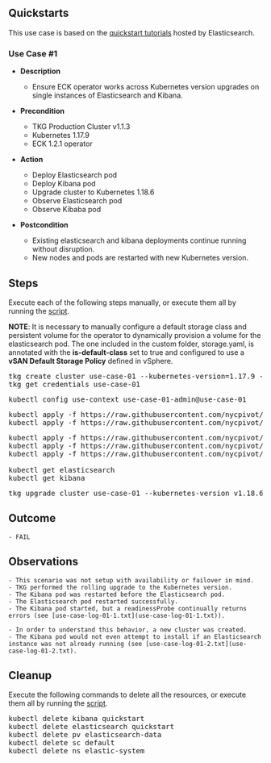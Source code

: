 ## Quickstarts

This use case is based on the [quickstart tutorials](https://www.elastic.co/guide/en/cloud-on-k8s/current/k8s-quickstart.html) hosted by Elasticsearch.

### Use Case #1

  - **Description**
    - Ensure ECK operator works across Kubernetes version upgrades on single instances of Elasticsearch and Kibana.

  - **Precondition**
    - TKG Production Cluster v1.1.3
    - Kubernetes 1.17.9
    - ECK 1.2.1 operator
    
  - **Action**
    - Deploy Elasticsearch pod
    - Deploy Kibana pod
    - Upgrade cluster to Kubernetes 1.18.6
    - Observe Elasticsearch pod
    - Observe Kibaba pod
    
  - **Postcondition**
    - Existing elasticsearch and kibana deployments continue running without disruption.
	- New nodes and pods are restarted with new Kubernetes version.
	
## Steps

Execute each of the following steps manually, or execute them all by running the [script](script1.sh).

**NOTE**: It is necessary to manually configure a default storage class and persistent volume for the operator to dynamically provision a volume for the elasticsearch pod. The one included in the custom folder, storage.yaml, is annotated with the **is-default-class** set to true and configured to use a **vSAN Default Storage Policy** defined in vSphere.

<pre>
tkg create cluster use-case-01 --kubernetes-version=1.17.9 --plan=prod
tkg get credentials use-case-01
</pre>

<pre>
kubectl config use-context use-case-01-admin@use-case-01
</pre>
    
<pre>
kubectl apply -f https://raw.githubusercontent.com/nycpivot/elastic-cloud-kubernetes/main/common/storage.yaml
kubectl apply -f https://raw.githubusercontent.com/nycpivot/elastic-cloud-kubernetes/main/common/pv.yaml
</pre>
    
<pre>
kubectl apply -f https://raw.githubusercontent.com/nycpivot/elastic-cloud-kubernetes/main/artifacts/all-in-one.yaml
kubectl apply -f https://raw.githubusercontent.com/nycpivot/elastic-cloud-kubernetes/main/artifacts/elasticsearch.yaml
kubectl apply -f https://raw.githubusercontent.com/nycpivot/elastic-cloud-kubernetes/main/artifacts/kibana.yaml

kubectl get elasticsearch
kubectl get kibana
</pre>

<pre>
tkg upgrade cluster use-case-01 --kubernetes-version v1.18.6
</pre>
	
## Outcome

	- FAIL

## Observations

	- This scenario was not setup with availability or failover in mind.
	- TKG performed the rolling upgrade to the Kubernetes version.
	- The Kibana pod was restarted before the Elasticsearch pod.
	- The Elasticsearch pod restarted successfully.
	- The Kibana pod started, but a readinessProbe continually returns errors (see [use-case-log-01-1.txt](use-case-log-01-1.txt)).

	- In order to understand this behavior, a new cluster was created.
	- The Kibana pod would not even attempt to install if an Elasticsearch instance was not already running (see [use-case-log-01-2.txt](use-case-log-01-2.txt).

## Cleanup

Execute the following commands to delete all the resources, or execute them all by running the [script](script2.sh).

<pre>
kubectl delete kibana quickstart
kubectl delete elasticsearch quickstart
kubectl delete pv elasticsearch-data
kubectl delete sc default
kubectl delete ns elastic-system
</pre>
